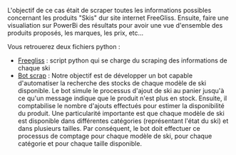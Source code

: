 L'objectif de ce cas était de scraper toutes les informations possibles concernant les produits "Skis" dur site internet FreeGliss. Ensuite, faire une visualiation sur PowerBi des résultats pour avoir une vue d'ensemble des produits proposés, les marques, les prix, etc...

Vous retrouerez deux fichiers python :
- [Freegliss](#freegliss.ipynb) : script python qui se charge du scraping des informations de chaque ski 
- [Bot scrap](https://github.com/polope57/projet-de-formation/blob/main/projet-freegliss/Bot%20scrap.ipynb) : Notre objectif est de développer un bot capable d'automatiser la recherche des stocks de chaque modèle de ski disponible. Le bot simule le processus d'ajout de ski au panier jusqu'à ce qu'un message indique que le produit n'est plus en stock. Ensuite, il comptabilise le nombre d'ajouts effectués pour estimer la disponibilité du produit.
Une particularité importante est que chaque modèle de ski est disponible dans différentes catégories (représentant l'état du ski) et dans plusieurs tailles. Par conséquent, le bot doit effectuer ce processus de comptage pour chaque modèle de ski, pour chaque catégorie et pour chaque taille disponible.
